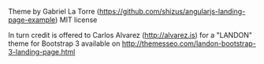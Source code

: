 Theme by Gabriel La Torre (https://github.com/shizus/angularjs-landing-page-example) MIT license

In turn credit is offered to Carlos Alvarez (http://alvarez.is) for a "LANDON" theme for Bootstrap 3 available
on http://themesseo.com/landon-bootstrap-3-landing-page.html
